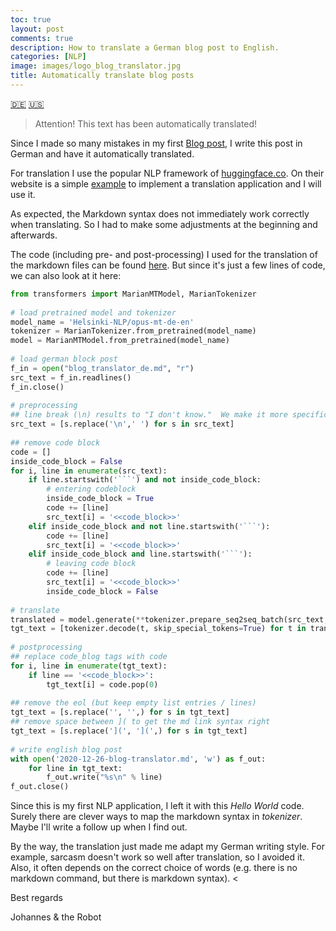 ```yaml
---
toc: true
layout: post
comments: true
description: How to translate a German blog post to English.
categories: [NLP]
image: images/logo_blog_translator.jpg
title: Automatically translate blog posts
---
```


[:de:](https://joatom.github.io/ai_curious/nlp/2020/12/26/blog-translator_de.html) [:us:](https://joatom.github.io/ai_curious/nlp/2020/12/26/blog-translator.html) 

> Attention! This text has been automatically translated! 

Since I made so many mistakes in my first [Blog post](https://datamuni.com/@joatom/a-handful-of-bricks-from-sql-to-pandas), I write this post in German and have it automatically translated. 

For translation I use the popular NLP framework of [huggingface.co](https://huggingface.co/transformers/index.html). On their website is a simple [example](https://huggingface.co/transformers/model_doc/marian.html) to implement a translation application and I will use it. 

As expected, the Markdown syntax does not immediately work correctly when translating. 
So I had to make some adjustments at the beginning and afterwards. 

The code (including pre- and post-processing) I used for the translation of the markdown files can be found [here](https://github.com/joatom/blog-resources/tree/main/blog_translator). 
But since it's just a few lines of code, we can also look at it here: 

```python 
from transformers import MarianMTModel, MarianTokenizer 
 
# load pretrained model and tokenizer 
model_name = 'Helsinki-NLP/opus-mt-de-en' 
tokenizer = MarianTokenizer.from_pretrained(model_name) 
model = MarianMTModel.from_pretrained(model_name) 
 
# load german block post 
f_in = open("blog_translator_de.md", "r") 
src_text = f_in.readlines() 
f_in.close() 
 
# preprocessing 
## line break (\n) results to "I don't know."  We make it more specific: 
src_text = [s.replace('\n',' ') for s in src_text] 
 
## remove code block 
code = [] 
inside_code_block = False 
for i, line in enumerate(src_text): 
    if line.startswith('```') and not inside_code_block: 
        # entering codeblock 
        inside_code_block = True 
        code += [line] 
        src_text[i] = '<<code_block>>' 
    elif inside_code_block and not line.startswith('```'): 
        code += [line] 
        src_text[i] = '<<code_block>>' 
    elif inside_code_block and line.startswith('```'): 
        # leaving code block 
        code += [line] 
        src_text[i] = '<<code_block>>' 
        inside_code_block = False 
 
# translate 
translated = model.generate(**tokenizer.prepare_seq2seq_batch(src_text, return_tensors="pt")) 
tgt_text = [tokenizer.decode(t, skip_special_tokens=True) for t in translated] 
 
# postprocessing 
## replace code_blog tags with code 
for i, line in enumerate(tgt_text): 
    if line == '<<code_block>>': 
        tgt_text[i] = code.pop(0) 
 
## remove the eol (but keep empty list entries / lines) 
tgt_text = [s.replace('', '',) for s in tgt_text] 
## remove space between ]( to get the md link syntax right 
tgt_text = [s.replace('](', '](',) for s in tgt_text] 
 
# write english blog post 
with open('2020-12-26-blog-translator.md', 'w') as f_out: 
    for line in tgt_text: 
        f_out.write("%s\n" % line) 
f_out.close() 
``` 

Since this is my first NLP application, I left it with this *Hello World* code. Surely there are clever ways to map the markdown syntax in *tokenizer*. Maybe I'll write a follow up when I find out. 

By the way, the translation just made me adapt my German writing style. 
For example, sarcasm doesn't work so well after translation, so I avoided it. 
Also, it often depends on the correct choice of words (e.g. there is no markdown command, but there is markdown syntax). <<eol>

Best regards 

Johannes & the Robot
